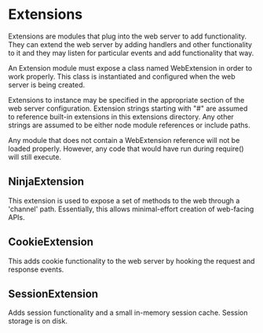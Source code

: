 # Extensions

Extensions are modules that plug into the web server to add functionality. They can extend the web server by adding handlers and other functionality to it and they may listen for particular events and add functionality that way.

An Extension module must expose a class named WebExtension in order to work properly. This class is instantiated and configured when the web server is being created.

Extensions to instance may be specified in the appropriate section of the web server configuration. Extension strings starting with "#" are assumed to reference built-in extensions in this extensions directory. Any other strings are assumed to be either node module references or include paths.

Any module that does not contain a WebExtension reference will not be loaded properly. However, any code that would have run during require() will still execute.

## NinjaExtension

This extension is used to expose a set of methods to the web through a 'channel' path. Essentially, this allows minimal-effort creation of web-facing APIs.

## CookieExtension

This adds cookie functionality to the web server by hooking the request and response events.

## SessionExtension

Adds session functionality and a small in-memory session cache. Session storage is on disk.